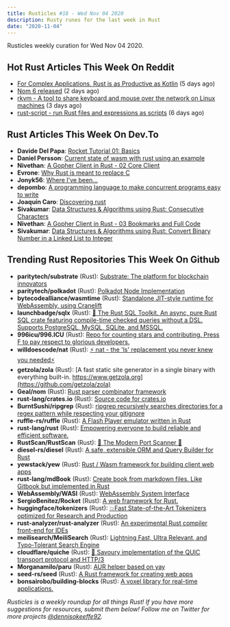 ```yaml
---
title: Rusticles #18 - Wed Nov 04 2020
description: Rusty runes for the last week in Rust
date: "2020-11-04"
---
```


Rusticles weekly curation for Wed Nov 04 2020.

## Hot Rust Articles This Week On Reddit

- [For Complex Applications, Rust is as Productive as Kotlin](https://www.reddit.com/r/rust/comments/jk8648/for_complex_applications_rust_is_as_productive_as/) (5 days ago)
- [Nom 6 released](https://www.reddit.com/r/rust/comments/jmiyg8/nom_6_released/) (2 days ago)
- [rkvm - A tool to share keyboard and mouse over the network on Linux machines](https://www.reddit.com/r/rust/comments/jlhga1/rkvm_a_tool_to_share_keyboard_and_mouse_over_the/) (3 days ago)
- [rust-script - run Rust files and expressions as scripts](https://www.reddit.com/r/rust/comments/jjnyv1/rustscript_run_rust_files_and_expressions_as/) (6 days ago)

## Rust Articles This Week On Dev.To

- **Davide Del Papa**: [Rocket Tutorial 01: Basics](https://dev.to/davidedelpapa/rocket-tutorial-01-basics-4ph9)
- **Daniel Persson**: [Current state of wasm with rust using an example](https://dev.to/kalaspuffar/current-state-of-wasm-with-rust-using-an-example-1c2p)
- **Nivethan**: [A Gopher Client in Rust - 02 Core Client](https://dev.to/krowemoh/gopher-client-in-rust-02-core-client-anh)
- **Evrone**: [Why Rust is meant to replace C](https://dev.to/evrone/why-rust-is-meant-to-replace-c-3ab7)
- **Jonyk56**: [Where I've been...](https://dev.to/jonyk56/where-i-ve-been-18ba)
- **depombo**: [A programming language to make concurrent programs easy to write](https://dev.to/depombo/a-programming-language-to-make-concurrent-programs-easy-to-write-34oi)
- **Joaquín Caro**: [Discovering rust](https://dev.to/jcaromiq/discovering-rust-34de)
- **Sivakumar**: [Data Structures & Algorithms using Rust: Consecutive Characters](https://dev.to/ssivakumar77/data-structures-algorithms-using-rust-consecutive-characters-4lc4)
- **Nivethan**: [A Gopher Client in Rust - 03 Bookmarks and Full Code](https://dev.to/krowemoh/gopher-client-in-rust-03-extras-4o4d)
- **Sivakumar**: [Data Structures & Algorithms using Rust: Convert Binary Number in a Linked List to Integer](https://dev.to/ssivakumar77/data-structures-algorithms-using-rust-convert-binary-number-in-a-linked-list-to-integer-kjf)

## Trending Rust Repositories This Week On Github

- **paritytech/substrate** (Rust): [Substrate: The platform for blockchain innovators](https://github.com/paritytech/substrate)
- **paritytech/polkadot** (Rust): [Polkadot Node Implementation](https://github.com/paritytech/polkadot)
- **bytecodealliance/wasmtime** (Rust): [Standalone JIT-style runtime for WebAssembly, using Cranelift](https://github.com/bytecodealliance/wasmtime)
- **launchbadge/sqlx** (Rust): [🧰 The Rust SQL Toolkit. An async, pure Rust SQL crate featuring compile-time checked queries without a DSL. Supports PostgreSQL, MySQL, SQLite, and MSSQL.](https://github.com/launchbadge/sqlx)
- **996icu/996.ICU** (Rust): [Repo for counting stars and contributing. Press F to pay respect to glorious developers.](https://github.com/996icu/996.ICU)
- **willdoescode/nat** (Rust): [⚡️ nat - the 'ls' replacement you never knew you needed⚡️](https://github.com/willdoescode/nat)
- **getzola/zola** (Rust): [A fast static site generator in a single binary with everything built-in. https://www.getzola.org](https://github.com/getzola/zola)
- **Geal/nom** (Rust): [Rust parser combinator framework](https://github.com/Geal/nom)
- **rust-lang/crates.io** (Rust): [Source code for crates.io](https://github.com/rust-lang/crates.io)
- **BurntSushi/ripgrep** (Rust): [ripgrep recursively searches directories for a regex pattern while respecting your gitignore](https://github.com/BurntSushi/ripgrep)
- **ruffle-rs/ruffle** (Rust): [A Flash Player emulator written in Rust](https://github.com/ruffle-rs/ruffle)
- **rust-lang/rust** (Rust): [Empowering everyone to build reliable and efficient software.](https://github.com/rust-lang/rust)
- **RustScan/RustScan** (Rust): [🤖 The Modern Port Scanner 🤖](https://github.com/RustScan/RustScan)
- **diesel-rs/diesel** (Rust): [A safe, extensible ORM and Query Builder for Rust](https://github.com/diesel-rs/diesel)
- **yewstack/yew** (Rust): [Rust / Wasm framework for building client web apps](https://github.com/yewstack/yew)
- **rust-lang/mdBook** (Rust): [Create book from markdown files. Like Gitbook but implemented in Rust](https://github.com/rust-lang/mdBook)
- **WebAssembly/WASI** (Rust): [WebAssembly System Interface](https://github.com/WebAssembly/WASI)
- **SergioBenitez/Rocket** (Rust): [A web framework for Rust.](https://github.com/SergioBenitez/Rocket)
- **huggingface/tokenizers** (Rust): [💥Fast State-of-the-Art Tokenizers optimized for Research and Production](https://github.com/huggingface/tokenizers)
- **rust-analyzer/rust-analyzer** (Rust): [An experimental Rust compiler front-end for IDEs](https://github.com/rust-analyzer/rust-analyzer)
- **meilisearch/MeiliSearch** (Rust): [Lightning Fast, Ultra Relevant, and Typo-Tolerant Search Engine](https://github.com/meilisearch/MeiliSearch)
- **cloudflare/quiche** (Rust): [🥧 Savoury implementation of the QUIC transport protocol and HTTP/3](https://github.com/cloudflare/quiche)
- **Morganamilo/paru** (Rust): [AUR helper based on yay](https://github.com/Morganamilo/paru)
- **seed-rs/seed** (Rust): [A Rust framework for creating web apps](https://github.com/seed-rs/seed)
- **bonsairobo/building-blocks** (Rust): [A voxel library for real-time applications.](https://github.com/bonsairobo/building-blocks)

_Rusticles is a weekly roundup for all things Rust! If you have more suggestions for resources, submit them below! Follow me on Twitter for more projects [@dennisokeeffe92](https://twitter.com/dennisokeeffe92)._